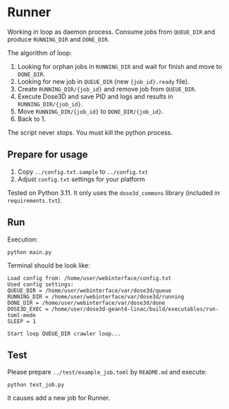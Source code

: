# Runner

Working in loop as daemon process. Consume jobs from `QUEUE_DIR` and produce `RUNNING_DIR` and `DONE_DIR`.

The algorithm of loop:
1. Looking for orphan jobs in `RUNNING_DIR` and wait for finish and move to `DONE_DIR`.
2. Looking for new job in `QUEUE_DIR` (new `{job_id}.ready` file).
3. Create `RUNNING_DIR/{job_id}` and remove job from `QUEUE_DIR`.
4. Execute Dose3D and save PID and logs and results in `RUNNING_DIR/{job_id}`.
5. Move `RUNNING_DIR/{job_id}` to `DONE_DIR/{job_id}`.
6. Back to 1.

The script never stops. You must kill the python process.

## Prepare for usage

1. Copy `../config.txt.sample` to `../config.txt`
2. Adjust `config.txt` settings for your platform

Tested on Python 3.11. It only uses the `dose3d_commons` library (included in `requirements.txt`).

## Run
 
Execution:
```
python main.py
```

Terminal should be look like:

```
Load config from: /home/user/webinterface/config.txt
Used config settings:
QUEUE_DIR = /home/user/webinterface/var/dose3d/queue
RUNNING_DIR = /home/user/webinterface/var/dose3d/running
DONE_DIR = /home/user/webinterface/var/dose3d/done
DOSE3D_EXEC = /home/user/dose3d-geant4-linac/build/executables/run-toml-mode
SLEEP = 1

Start loop QUEUE_DIR crawler loop...
```

## Test

Please prepare `../test/example_job.toml` by `README.md` and execute:

```
python test_job.py
```

It causes add a new job for Runner.
